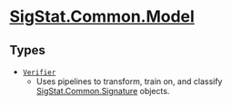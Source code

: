 # [SigStat.Common.Model](./README.md)

## Types

- [`Verifier`](./Verifier.md)
	- Uses pipelines to transform, train on, and classify [SigStat.Common.Signature](https://github.com/hargitomi97/sigstat/tree/develop/docs/md/SigStat/Common/Signature) objects.

